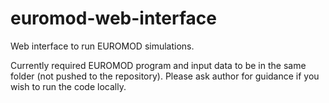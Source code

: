 # euromod-web-interface
Web interface to run EUROMOD simulations.

Currently required EUROMOD program and input data to be in the same folder (not pushed to the repository). Please ask author for guidance if you wish to run the code locally.
